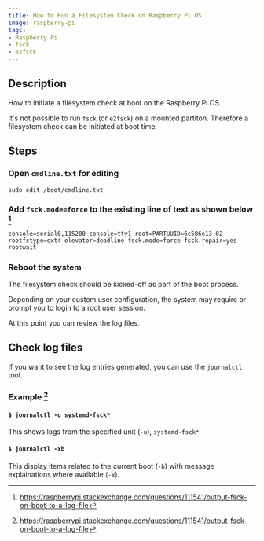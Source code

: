```yaml
---
title: How to Run a Filesystem Check on Raspberry Pi OS
image: raspberry-pi
tags:
- Raspberry Pi
- fsck
- e2fsck
---
```

## Description

How to initiate a filesystem check at boot on the Raspberry Pi OS.

It's not possible to run `fsck` (or `e2fsck`) on a mounted partiton.  Therefore a filesystem check can be initiated at boot time.

## Steps

### Open `cmdline.txt` for editing

`sudo edit /boot/cmdline.txt`

### Add `fsck.mode=force` to the existing line of text as shown below [^1]

```
console=serial0,115200 console=tty1 root=PARTUUID=6c586e13-02 rootfstype=ext4 elevator=deadline fsck.mode=force fsck.repair=yes rootwait
```

### Reboot the system 

The filesystem check should be kicked-off as part of the boot process.

Depending on your custom user configuration, the system may require or prompt you to login to a root user session.

At this point you can review the log files.

## Check log files

If you want to see the log entries generated, you can use the `journalctl` tool.

### Example [^1]

#### `$ journalctl -u systemd-fsck*`

This shows logs from the specified unit (`-u`), `systemd-fsck*`

#### `$ journalctl -xb`

This display items related to the current boot (`-b`) with message explainations where available (`-x`).

[^1]: https://raspberrypi.stackexchange.com/questions/111541/output-fsck-on-boot-to-a-log-file